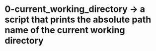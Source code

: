 # 0-current_working_directory -> a script that prints the absolute path name of the current working directory
